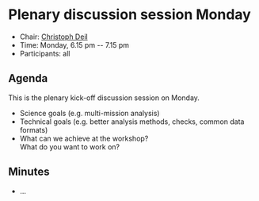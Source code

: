 # Plenary discussion session Monday

* Chair: [Christoph Deil](https://github.com/cdeil)
* Time: Monday, 6.15 pm -- 7.15 pm
* Participants: all

## Agenda

This is the plenary kick-off discussion session on Monday.

* Science goals (e.g. multi-mission analysis)
* Technical goals (e.g. better analysis methods, checks, common data formats)
* What can we achieve at the workshop?<br>What do you want to work on?

## Minutes

* ...
